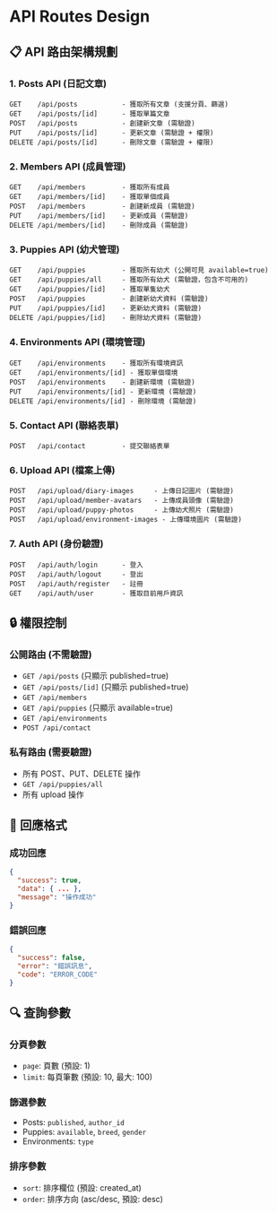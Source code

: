 # API Routes Design

## 📋 API 路由架構規劃

### 1. Posts API (日記文章)
```
GET    /api/posts           - 獲取所有文章 (支援分頁、篩選)
GET    /api/posts/[id]      - 獲取單篇文章
POST   /api/posts           - 創建新文章 (需驗證)
PUT    /api/posts/[id]      - 更新文章 (需驗證 + 權限)
DELETE /api/posts/[id]      - 刪除文章 (需驗證 + 權限)
```

### 2. Members API (成員管理)
```
GET    /api/members         - 獲取所有成員
GET    /api/members/[id]    - 獲取單個成員
POST   /api/members         - 創建新成員 (需驗證)
PUT    /api/members/[id]    - 更新成員 (需驗證)
DELETE /api/members/[id]    - 刪除成員 (需驗證)
```

### 3. Puppies API (幼犬管理)
```
GET    /api/puppies         - 獲取所有幼犬 (公開可見 available=true)
GET    /api/puppies/all     - 獲取所有幼犬 (需驗證，包含不可用的)
GET    /api/puppies/[id]    - 獲取單隻幼犬
POST   /api/puppies         - 創建新幼犬資料 (需驗證)
PUT    /api/puppies/[id]    - 更新幼犬資料 (需驗證)
DELETE /api/puppies/[id]    - 刪除幼犬資料 (需驗證)
```

### 4. Environments API (環境管理)
```
GET    /api/environments    - 獲取所有環境資訊
GET    /api/environments/[id] - 獲取單個環境
POST   /api/environments    - 創建新環境 (需驗證)
PUT    /api/environments/[id] - 更新環境 (需驗證)
DELETE /api/environments/[id] - 刪除環境 (需驗證)
```

### 5. Contact API (聯絡表單)
```
POST   /api/contact         - 提交聯絡表單
```

### 6. Upload API (檔案上傳)
```
POST   /api/upload/diary-images     - 上傳日記圖片 (需驗證)
POST   /api/upload/member-avatars   - 上傳成員頭像 (需驗證)
POST   /api/upload/puppy-photos     - 上傳幼犬照片 (需驗證)
POST   /api/upload/environment-images - 上傳環境圖片 (需驗證)
```

### 7. Auth API (身份驗證)
```
POST   /api/auth/login      - 登入
POST   /api/auth/logout     - 登出
POST   /api/auth/register   - 註冊
GET    /api/auth/user       - 獲取目前用戶資訊
```

## 🔒 權限控制

### 公開路由 (不需驗證)
- `GET /api/posts` (只顯示 published=true)
- `GET /api/posts/[id]` (只顯示 published=true)
- `GET /api/members`
- `GET /api/puppies` (只顯示 available=true)
- `GET /api/environments`
- `POST /api/contact`

### 私有路由 (需要驗證)
- 所有 POST、PUT、DELETE 操作
- `GET /api/puppies/all`
- 所有 upload 操作

## 📝 回應格式

### 成功回應
```json
{
  "success": true,
  "data": { ... },
  "message": "操作成功"
}
```

### 錯誤回應
```json
{
  "success": false,
  "error": "錯誤訊息",
  "code": "ERROR_CODE"
}
```

## 🔍 查詢參數

### 分頁參數
- `page`: 頁數 (預設: 1)
- `limit`: 每頁筆數 (預設: 10, 最大: 100)

### 篩選參數
- Posts: `published`, `author_id`
- Puppies: `available`, `breed`, `gender`
- Environments: `type`

### 排序參數
- `sort`: 排序欄位 (預設: created_at)
- `order`: 排序方向 (asc/desc, 預設: desc) 